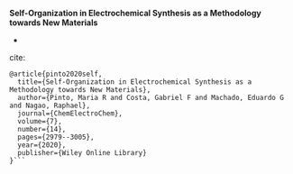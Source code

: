 **Self-Organization in Electrochemical Synthesis as a Methodology towards New Materials**

* 
cite:
```
@article{pinto2020self,
  title={Self-Organization in Electrochemical Synthesis as a Methodology towards New Materials},
  author={Pinto, Maria R and Costa, Gabriel F and Machado, Eduardo G and Nagao, Raphael},
  journal={ChemElectroChem},
  volume={7},
  number={14},
  pages={2979--3005},
  year={2020},
  publisher={Wiley Online Library}
}```